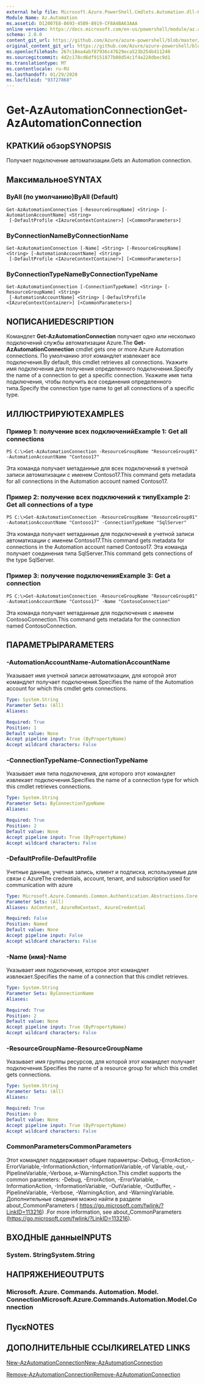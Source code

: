 ```yaml
---
external help file: Microsoft.Azure.PowerShell.Cmdlets.Automation.dll-Help.xml
Module Name: Az.Automation
ms.assetid: D12007E8-8693-45B9-8919-CF8A4BA63AAA
online version: https://docs.microsoft.com/en-us/powershell/module/az.automation/get-azautomationconnection
schema: 2.0.0
content_git_url: https://github.com/Azure/azure-powershell/blob/master/src/Automation/Automation/help/Get-AzAutomationConnection.md
original_content_git_url: https://github.com/Azure/azure-powershell/blob/master/src/Automation/Automation/help/Get-AzAutomationConnection.md
ms.openlocfilehash: 267c18ea4abf87936c47629eca523b254b411240
ms.sourcegitcommit: 4d2c178cd6df9151877b08d54c1f4a228dbec9d1
ms.translationtype: MT
ms.contentlocale: ru-RU
ms.lasthandoff: 01/29/2020
ms.locfileid: "93727868"
---
```

# <span data-ttu-id="44a4a-101">Get-AzAutomationConnection</span><span class="sxs-lookup"><span data-stu-id="44a4a-101">Get-AzAutomationConnection</span></span>

## <span data-ttu-id="44a4a-102">КРАТКИй обзор</span><span class="sxs-lookup"><span data-stu-id="44a4a-102">SYNOPSIS</span></span>
<span data-ttu-id="44a4a-103">Получает подключение автоматизации.</span><span class="sxs-lookup"><span data-stu-id="44a4a-103">Gets an Automation connection.</span></span>

## <span data-ttu-id="44a4a-104">Максимальное</span><span class="sxs-lookup"><span data-stu-id="44a4a-104">SYNTAX</span></span>

### <span data-ttu-id="44a4a-105">ByAll (по умолчанию)</span><span class="sxs-lookup"><span data-stu-id="44a4a-105">ByAll (Default)</span></span>
```
Get-AzAutomationConnection [-ResourceGroupName] <String> [-AutomationAccountName] <String>
 [-DefaultProfile <IAzureContextContainer>] [<CommonParameters>]
```

### <span data-ttu-id="44a4a-106">ByConnectionName</span><span class="sxs-lookup"><span data-stu-id="44a4a-106">ByConnectionName</span></span>
```
Get-AzAutomationConnection [-Name] <String> [-ResourceGroupName] <String> [-AutomationAccountName] <String>
 [-DefaultProfile <IAzureContextContainer>] [<CommonParameters>]
```

### <span data-ttu-id="44a4a-107">ByConnectionTypeName</span><span class="sxs-lookup"><span data-stu-id="44a4a-107">ByConnectionTypeName</span></span>
```
Get-AzAutomationConnection [-ConnectionTypeName] <String> [-ResourceGroupName] <String>
 [-AutomationAccountName] <String> [-DefaultProfile <IAzureContextContainer>] [<CommonParameters>]
```

## <span data-ttu-id="44a4a-108">NОПИСАНИЕ</span><span class="sxs-lookup"><span data-stu-id="44a4a-108">DESCRIPTION</span></span>
<span data-ttu-id="44a4a-109">Командлет **Get-AzAutomationConnection** получает одно или несколько подключений службы автоматизации Azure.</span><span class="sxs-lookup"><span data-stu-id="44a4a-109">The **Get-AzAutomationConnection** cmdlet gets one or more Azure Automation connections.</span></span>
<span data-ttu-id="44a4a-110">По умолчанию этот командлет извлекает все подключения.</span><span class="sxs-lookup"><span data-stu-id="44a4a-110">By default, this cmdlet retrieves all connections.</span></span>
<span data-ttu-id="44a4a-111">Укажите имя подключения для получения определенного подключения.</span><span class="sxs-lookup"><span data-stu-id="44a4a-111">Specify the name of a connection to get a specific connection.</span></span>
<span data-ttu-id="44a4a-112">Укажите имя типа подключения, чтобы получить все соединения определенного типа.</span><span class="sxs-lookup"><span data-stu-id="44a4a-112">Specify the connection type name to get all connections of a specific type.</span></span>

## <span data-ttu-id="44a4a-113">ИЛЛЮСТРИРУЮТ</span><span class="sxs-lookup"><span data-stu-id="44a4a-113">EXAMPLES</span></span>

### <span data-ttu-id="44a4a-114">Пример 1: получение всех подключений</span><span class="sxs-lookup"><span data-stu-id="44a4a-114">Example 1: Get all connections</span></span>
```
PS C:\>Get-AzAutomationConnection -ResourceGroupName "ResourceGroup01" -AutomationAccountName "Contoso17"
```

<span data-ttu-id="44a4a-115">Эта команда получает метаданные для всех подключений в учетной записи автоматизации с именем Contoso17.</span><span class="sxs-lookup"><span data-stu-id="44a4a-115">This command gets metadata for all connections in the Automation account named Contoso17.</span></span>

### <span data-ttu-id="44a4a-116">Пример 2: получение всех подключений к типу</span><span class="sxs-lookup"><span data-stu-id="44a4a-116">Example 2: Get all connections of a type</span></span>
```
PS C:\>Get-AzAutomationConnection -ResourceGroupName "ResourceGroup01" -AutomationAccountName "Contoso17" -ConnectionTypeName "SqlServer"
```

<span data-ttu-id="44a4a-117">Эта команда получает метаданные для подключений в учетной записи автоматизации с именем Contoso17.</span><span class="sxs-lookup"><span data-stu-id="44a4a-117">This command gets metadata for connections in the Automation account named Contoso17.</span></span>
<span data-ttu-id="44a4a-118">Эта команда получает соединения типа SqlServer.</span><span class="sxs-lookup"><span data-stu-id="44a4a-118">This command gets connections of the type SqlServer.</span></span>

### <span data-ttu-id="44a4a-119">Пример 3: получение подключения</span><span class="sxs-lookup"><span data-stu-id="44a4a-119">Example 3: Get a connection</span></span>
```
PS C:\>Get-AzAutomationConnection -ResourceGroupName "ResourceGroup01" -AutomationAccountName "Contoso17" -Name "ContosoConnection"
```

<span data-ttu-id="44a4a-120">Эта команда получает метаданные для подключения с именем ContosoConnection.</span><span class="sxs-lookup"><span data-stu-id="44a4a-120">This command gets metadata for the connection named ContosoConnection.</span></span>

## <span data-ttu-id="44a4a-121">ПАРАМЕТРЫ</span><span class="sxs-lookup"><span data-stu-id="44a4a-121">PARAMETERS</span></span>

### <span data-ttu-id="44a4a-122">-AutomationAccountName</span><span class="sxs-lookup"><span data-stu-id="44a4a-122">-AutomationAccountName</span></span>
<span data-ttu-id="44a4a-123">Указывает имя учетной записи автоматизации, для которой этот командлет получает подключения.</span><span class="sxs-lookup"><span data-stu-id="44a4a-123">Specifies the name of the Automation account for which this cmdlet gets connections.</span></span>

```yaml
Type: System.String
Parameter Sets: (All)
Aliases:

Required: True
Position: 1
Default value: None
Accept pipeline input: True (ByPropertyName)
Accept wildcard characters: False
```

### <span data-ttu-id="44a4a-124">-ConnectionTypeName</span><span class="sxs-lookup"><span data-stu-id="44a4a-124">-ConnectionTypeName</span></span>
<span data-ttu-id="44a4a-125">Указывает имя типа подключения, для которого этот командлет извлекает подключения.</span><span class="sxs-lookup"><span data-stu-id="44a4a-125">Specifies the name of a connection type for which this cmdlet retrieves connections.</span></span>

```yaml
Type: System.String
Parameter Sets: ByConnectionTypeName
Aliases:

Required: True
Position: 2
Default value: None
Accept pipeline input: True (ByPropertyName)
Accept wildcard characters: False
```

### <span data-ttu-id="44a4a-126">-DefaultProfile</span><span class="sxs-lookup"><span data-stu-id="44a4a-126">-DefaultProfile</span></span>
<span data-ttu-id="44a4a-127">Учетные данные, учетная запись, клиент и подписка, используемые для связи с Azure</span><span class="sxs-lookup"><span data-stu-id="44a4a-127">The credentials, account, tenant, and subscription used for communication with azure</span></span>

```yaml
Type: Microsoft.Azure.Commands.Common.Authentication.Abstractions.Core.IAzureContextContainer
Parameter Sets: (All)
Aliases: AzContext, AzureRmContext, AzureCredential

Required: False
Position: Named
Default value: None
Accept pipeline input: False
Accept wildcard characters: False
```

### <span data-ttu-id="44a4a-128">-Name (имя)</span><span class="sxs-lookup"><span data-stu-id="44a4a-128">-Name</span></span>
<span data-ttu-id="44a4a-129">Указывает имя подключения, которое этот командлет извлекает.</span><span class="sxs-lookup"><span data-stu-id="44a4a-129">Specifies the name of a connection that this cmdlet retrieves.</span></span>

```yaml
Type: System.String
Parameter Sets: ByConnectionName
Aliases:

Required: True
Position: 2
Default value: None
Accept pipeline input: True (ByPropertyName)
Accept wildcard characters: False
```

### <span data-ttu-id="44a4a-130">-ResourceGroupName</span><span class="sxs-lookup"><span data-stu-id="44a4a-130">-ResourceGroupName</span></span>
<span data-ttu-id="44a4a-131">Указывает имя группы ресурсов, для которой этот командлет получает подключения.</span><span class="sxs-lookup"><span data-stu-id="44a4a-131">Specifies the name of a resource group for which this cmdlet gets connections.</span></span>

```yaml
Type: System.String
Parameter Sets: (All)
Aliases:

Required: True
Position: 0
Default value: None
Accept pipeline input: True (ByPropertyName)
Accept wildcard characters: False
```

### <span data-ttu-id="44a4a-132">CommonParameters</span><span class="sxs-lookup"><span data-stu-id="44a4a-132">CommonParameters</span></span>
<span data-ttu-id="44a4a-133">Этот командлет поддерживает общие параметры:-Debug,-ErrorAction,-ErrorVariable,-InformationAction,-InformationVariable,-of Variable,-out,-PipelineVariable,-Verbose, и-WarningAction.</span><span class="sxs-lookup"><span data-stu-id="44a4a-133">This cmdlet supports the common parameters: -Debug, -ErrorAction, -ErrorVariable, -InformationAction, -InformationVariable, -OutVariable, -OutBuffer, -PipelineVariable, -Verbose, -WarningAction, and -WarningVariable.</span></span> <span data-ttu-id="44a4a-134">Дополнительные сведения можно найти в разделе about_CommonParameters ( https://go.microsoft.com/fwlink/?LinkID=113216) .</span><span class="sxs-lookup"><span data-stu-id="44a4a-134">For more information, see about_CommonParameters (https://go.microsoft.com/fwlink/?LinkID=113216).</span></span>

## <span data-ttu-id="44a4a-135">ВХОДНЫЕ данные</span><span class="sxs-lookup"><span data-stu-id="44a4a-135">INPUTS</span></span>

### <span data-ttu-id="44a4a-136">System. String</span><span class="sxs-lookup"><span data-stu-id="44a4a-136">System.String</span></span>

## <span data-ttu-id="44a4a-137">НАПРЯЖЕНИЕ</span><span class="sxs-lookup"><span data-stu-id="44a4a-137">OUTPUTS</span></span>

### <span data-ttu-id="44a4a-138">Microsoft. Azure. Commands. Automation. Model. Connection</span><span class="sxs-lookup"><span data-stu-id="44a4a-138">Microsoft.Azure.Commands.Automation.Model.Connection</span></span>

## <span data-ttu-id="44a4a-139">Пуск</span><span class="sxs-lookup"><span data-stu-id="44a4a-139">NOTES</span></span>

## <span data-ttu-id="44a4a-140">ДОПОЛНИТЕЛЬНЫЕ ССЫЛКИ</span><span class="sxs-lookup"><span data-stu-id="44a4a-140">RELATED LINKS</span></span>

[<span data-ttu-id="44a4a-141">New-AzAutomationConnection</span><span class="sxs-lookup"><span data-stu-id="44a4a-141">New-AzAutomationConnection</span></span>](./New-AzAutomationConnection.md)

[<span data-ttu-id="44a4a-142">Remove-AzAutomationConnection</span><span class="sxs-lookup"><span data-stu-id="44a4a-142">Remove-AzAutomationConnection</span></span>](./Remove-AzAutomationConnection.md)


